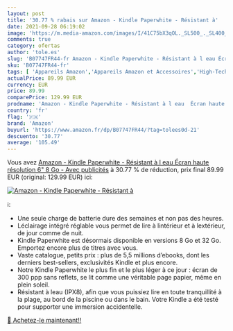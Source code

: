 ```yaml
---
layout: post
title: '30.77 % rabais sur Amazon - Kindle Paperwhite - Résistant à'
date: 2021-09-28 06:19:02
image: 'https://m.media-amazon.com/images/I/41C75bX3qOL._SL500_._SL400_.jpg'
comments: true
category: ofertas
author: 'tole.es'
slug: 'B07747FR44-fr Amazon - Kindle Paperwhite - Résistant à l eau Écran haute...'
sku: 'B07747FR44-fr'
tags: [ 'Appareils Amazon','Appareils Amazon et Accessoires','High-Tech','Liseuses Kindle','Liseuses et accessoires','amazon', ]
actualPrice: 89.99 EUR
currency: EUR
price: 89.99
comparePrice: 129.99 EUR
prodname: 'Amazon - Kindle Paperwhite - Résistant à l eau  Écran haute résolution 6"  8 Go - Avec publicités'
country: 'fr'
flag: '🇫🇷'
brand: 'Amazon'
buyurl: 'https://www.amazon.fr/dp/B07747FR44/?tag=tolees0d-21'
descuento: '30.77'
average: '105.49'
---
```


Vous avez [Amazon - Kindle Paperwhite - Résistant à l eau  Écran haute résolution 6"  8 Go - Avec publicités](https://www.amazon.fr/dp/B07747FR44/?tag=tolees0d-21)  à  30.77 % de réduction, prix final  89.99 EUR (original: 129.99 EUR) ici:

[![Amazon - Kindle Paperwhite - Résistant à](https://m.media-amazon.com/images/I/41C75bX3qOL._SL500_._SL400_.jpg)](https://www.amazon.fr/dp/B07747FR44/?tag=tolees0d-21)

ℹ️:

- Une seule charge de batterie dure des semaines et non pas des heures.
- Léclairage intégré réglable vous permet de lire à lintérieur et à lextérieur, de jour comme de nuit.
- Kindle Paperwhite est désormais disponible en versions 8 Go et 32 Go. Emportez encore plus de titres avec vous.
- Vaste catalogue, petits prix : plus de 5,5 millions d’ebooks, dont les derniers best-sellers, exclusivités Kindle et plus encore.
- Notre Kindle Paperwhite le plus fin et le plus léger à ce jour : écran de 300 ppp sans reflets, se lit comme une véritable page papier, même en plein soleil.
- Résistant à leau (IPX8), afin que vous puissiez lire en toute tranquillité à la plage, au bord de la piscine ou dans le bain. Votre Kindle a été testé pour supporter une immersion accidentelle.

[🛒 Achetez-le maintenant!!](https://www.amazon.fr/dp/B07747FR44/?tag=tolees0d-21)
